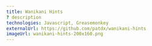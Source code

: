 ```yaml
---
title: Wanikani Hints
? description
technologies: Javascript, Greasemonkey
externalUrl: https://github.com/patdx/wanikani-hints
imageUrl: wanikani-hints-200x160.png
---
```

